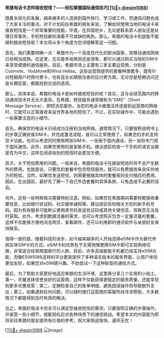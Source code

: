 **希腊电话卡怎样接收短信？——轻松掌握国际通信技巧[[TG💪+ @esim1088](https://t.me/s/esim1088)]**

随着全球化的发展，越来越多的人选择到国外旅行、学习或工作，而通信问题也成了大家关注的重点。对于计划前往希腊的朋友来说，了解如何使用当地的电话卡来接收短信是一个非常重要的技能。毕竟，在异国他乡，无论是联系家人朋友还是处理日常事务，手机短信都扮演着不可或缺的角色。那么，希腊的电话卡到底能不能顺利接收短信呢？本文将从多个角度为您详细解答这一问题。

首先，我们需要明确一点：希腊作为一个高度现代化的欧洲国家，其移动通信网络已经相当成熟。在这里，无论是本地居民还是游客，都可以通过购买当地的SIM卡来享受便捷的通信服务。目前，希腊市场上主要有三家主要运营商，分别是Cosmote、Vodafone和Wind Hellas。这些运营商提供的套餐种类繁多，既有针对短期用户的预付费卡，也有适合长期居住者的后付费方案。无论您是短期访问还是长期定居，都能找到合适的选项。

那么，具体来说，希腊的电话卡是如何接收短信的呢？其实，这与全球范围内的移动通信技术并无太大差异。在希腊，短信服务通常被称为“SMS”（Short Message Service），即短消息服务。当您的电话卡被激活并连接到运营商的网络时，它就可以正常接收来自世界各地的短信了。不过，在实际操作中，可能会遇到一些需要注意的小细节。

首先，确保您的电话卡已经成功注册到当地网络。通常情况下，只要按照说明书上的步骤正确安装SIM卡，并完成激活流程，就可以正常使用了。如果您的手机支持双卡功能，也可以考虑同时携带两张SIM卡，一张用于国内通话，另一张则专门用于国际通信。此外，如果您使用的是智能手机，建议提前检查一下手机的语言设置是否为中文，这样在阅读收到的短信时会更加方便。

其次，关于短信费用的问题。一般来说，希腊的电话卡在接收短信时并不会产生额外的费用。也就是说，只要您的套餐中包含短信服务，就可以免费接收来自任何地方的短信。当然，如果您发送短信，则需要根据具体的套餐规则支付相应的费用。因此，在出国前，最好先了解一下自己所选套餐的具体条款，以免造成不必要的误会。

另外，还有一些特殊情况需要特别注意。例如，如果您在希腊期间需要频繁接收重要信息，比如银行验证码、社交媒体通知等，建议提前告知相关方您的新手机号码。因为有些服务可能默认使用原号码发送验证码或其他关键信息，导致您无法及时获取。此外，考虑到数据流量的需求，也可以考虑购买包含一定量流量的套餐，这样不仅能够方便地浏览网页、查看邮件，还可以利用即时通讯软件与亲朋好友保持联系。

值得一提的是，随着科技的进步，如今越来越多的人开始选择eSIM卡作为替代传统实体SIM卡的方式。eSIM卡的优势在于无需物理更换SIM卡即可实现网络切换，非常适合经常跨国旅行的人群。目前，许多高端智能手机都已经支持eSIM功能，而像ESIM1088这样的平台更是提供了多种语言版本的服务界面，让用户体验更加友好。如果您对eSIM感兴趣，不妨尝试一下这种新型的通信方式。

最后，为了帮助大家更好地适应希腊的生活环境，这里再分享几个实用的小贴士。第一，尽量选择信誉良好的运营商，这样不仅能获得更稳定的服务质量，还能享受到更多优惠政策；第二，定期检查自己的账单明细，避免因误操作而导致额外支出；第三，如果遇到任何问题，可以随时拨打运营商的客服热线寻求帮助，大多数情况下都能得到及时有效的解决。

总之，希腊的电话卡完全可以满足您接收短信的需求。只要按照正确的步骤操作，并留意一些小细节，就能轻松应对各种场景下的通信挑战。希望本文的内容能为即将前往希腊的朋友提供有价值的参考。祝大家旅途愉快，通讯无忧！

[[TG💪+ @esim1088](https://t.me/s/esim1088) ![Image](https://i.postimg.cc/4NQfJmqS/Snipaste-2025-05-13-00-14-12.png)]
